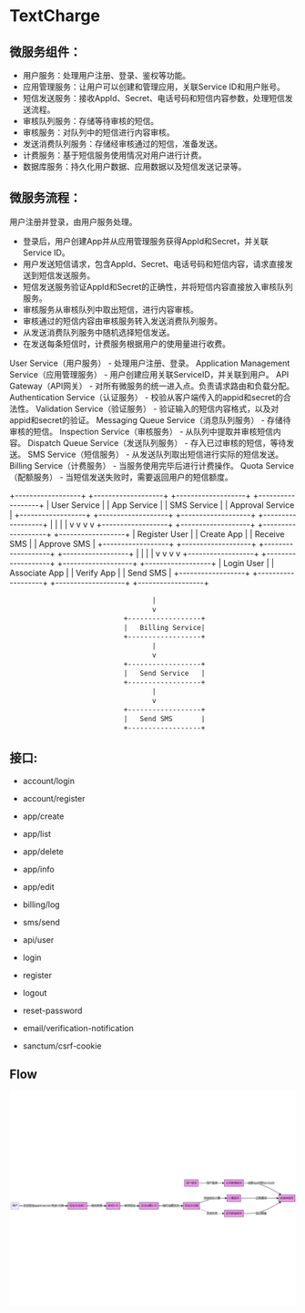 # TextCharge

## 微服务组件：
 - 用户服务：处理用户注册、登录、鉴权等功能。
 - 应用管理服务：让用户可以创建和管理应用，关联Service ID和用户账号。
 - 短信发送服务：接收AppId、Secret、电话号码和短信内容参数，处理短信发送流程。
 - 审核队列服务：存储等待审核的短信。
 - 审核服务：对队列中的短信进行内容审核。
 - 发送消费队列服务：存储经审核通过的短信，准备发送。
 - 计费服务：基于短信服务使用情况对用户进行计费。
 - 数据库服务：持久化用户数据、应用数据以及短信发送记录等。
## 微服务流程：
用户注册并登录，由用户服务处理。
 - 登录后，用户创建App并从应用管理服务获得AppId和Secret，并关联Service ID。
 - 用户发送短信请求，包含AppId、Secret、电话号码和短信内容，请求直接发送到短信发送服务。
 - 短信发送服务验证AppId和Secret的正确性，并将短信内容直接放入审核队列服务。
 - 审核服务从审核队列中取出短信，进行内容审核。
 - 审核通过的短信内容由审核服务转入发送消费队列服务。
 - 从发送消费队列服务中随机选择短信发送。
 - 在发送每条短信时，计费服务根据用户的使用量进行收费。

User Service（用户服务） - 处理用户注册、登录。
Application Management Service（应用管理服务） - 用户创建应用关联ServiceID，并关联到用户。
API Gateway（API网关） - 对所有微服务的统一进入点。负责请求路由和负载分配。
Authentication Service（认证服务） - 校验从客户端传入的appid和secret的合法性。
Validation Service（验证服务） - 验证输入的短信内容格式，以及对appid和secret的验证。
Messaging Queue Service（消息队列服务） - 存储待审核的短信。
Inspection Service（审核服务） - 从队列中提取并审核短信内容。
Dispatch Queue Service（发送队列服务） - 存入已过审核的短信，等待发送。
SMS Service（短信服务） - 从发送队列取出短信进行实际的短信发送。
Billing Service（计费服务） - 当服务使用完毕后进行计费操作。
Quota Service（配额服务） - 当短信发送失败时，需要返回用户的短信额度。





+------------------+     +-------------------+     +-------------------+     +------------------+
|   User Service  |     |   App Service    |     |   SMS Service    |     |  Approval Service |
+------------------+     +-------------------+     +-------------------+     +------------------+
         |                       |                           |                           |
         v                       v                           v                           v
   +------------------+     +-------------------+     +-------------------+     +------------------+
   |   Register User  |     |   Create App    |     |   Receive SMS   |     |   Approve SMS    |
   +------------------+     +-------------------+     +-------------------+     +------------------+
         |                       |                           |                           |
         v                       v                           v                           v
   +------------------+     +-------------------+     +-------------------+     +------------------+
   |   Login User    |     |   Associate App |     |   Verify App    |     |   Send SMS       |
   +------------------+     +-------------------+     +-------------------+     +------------------+
                                               
                                       |                           
                                       v                           
                                +------------------+                
                                |   Billing Service|                
                                +------------------+
                                       |
                                       v
                                +------------------+
                                |   Send Service   |
                                +------------------+
                                       |
                                       v
                                +------------------+
                                |   Send SMS       |
                                +------------------+

## 接口:

   - account/login
   - account/register
   
   - app/create
   - app/list
   - app/delete
   - app/info
   - app/edit

   - billing/log
   
   - sms/send

   - api/user
   - login
   - register
   - logout
   - reset-password
   - email/verification-notification
   - sanctum/csrf-cookie


## Flow
![TextCharge](./tech.png "TextCharge")